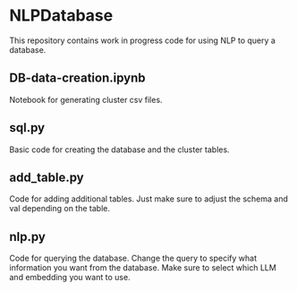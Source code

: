 # NLPDatabase

This repository contains work in progress code for using NLP to query a database.

## DB-data-creation.ipynb
Notebook for generating cluster csv files.

## sql.py
Basic code for creating the database and the cluster tables.

## add_table.py
Code for adding additional tables. Just make sure to adjust the schema and val depending on the table.

## nlp.py
Code for querying the database. Change the query to specify what information you want from the database. Make sure to select which LLM and embedding you want to use. 
